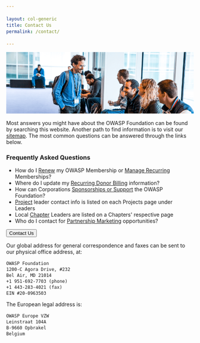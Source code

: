 ```yaml
---

layout: col-generic
title: Contact Us
permalink: /contact/

---
```


![Attendees at a Global AppSec Conference](/assets/images/web/about_header.png)

Most answers you might have about the OWASP Foundation can be found by searching this website. Another path to find information is to visit our [sitemap](/sitemap). The most common questions can be answered through the links below.

### Frequently Asked Questions

- How do I [Renew](/membership)  my OWASP Membership or [Manage Recurring](/manage-membership) Memberships?
- Where do I update my [Recurring Donor Billing](/manage-membership) information?
- How can Corporations [Sponsorships or Support](https://owasporg.atlassian.net/servicedesk/customer/portal/7/group/18/create/72) the OWASP Foundation?
- [Project](/projects) leader contact info is listed on each Projects page under Leaders
- Local [Chapter](/chapters) Leaders are listed on a Chapters' respective page
- Who do I contact for [Partnership Marketing](https://owasporg.atlassian.net/servicedesk/customer/portal/7/group/19/create/83) opportunities?

<a href="https://owasporg.atlassian.net/servicedesk/customer/portal/7/create/72" target="_blank" rel="noopener"><button class="cta-button dark">Contact Us</button></a>

Our global address for general correspondence and faxes can be sent to our physical office address, at: 

```
OWASP Foundation
1200-C Agora Drive, #232
Bel Air, MD 21014
+1 951-692-7703 (phone)
+1 443-283-4021 (fax)
EIN #20-0963503
```

The European legal address is:

```
OWASP Europe VZW
Leinstraat 104A
B-9660 Opbrakel
Belgium
```
